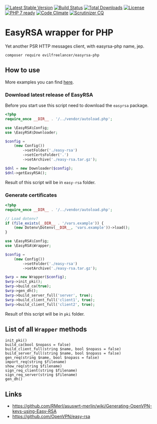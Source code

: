 [![Latest Stable Version](https://poser.pugx.org/evilfreelancer/easyrsa-php/v/stable)](https://packagist.org/packages/evilfreelancer/easyrsa-php)
[![Build Status](https://travis-ci.org/EvilFreelancer/easyrsa-php.svg?branch=master)](https://travis-ci.org/EvilFreelancer/easyrsa-php)
[![Total Downloads](https://poser.pugx.org/evilfreelancer/easyrsa-php/downloads)](https://packagist.org/packages/evilfreelancer/easyrsa-php)
[![License](https://poser.pugx.org/evilfreelancer/easyrsa-php/license)](https://packagist.org/packages/evilfreelancer/easyrsa-php)
[![PHP 7 ready](https://php7ready.timesplinter.ch/EvilFreelancer/easyrsa-php/master/badge.svg)](https://travis-ci.org/EvilFreelancer/easyrsa-php)
[![Code Climate](https://codeclimate.com/github/EvilFreelancer/easyrsa-php/badges/gpa.svg)](https://codeclimate.com/github/EvilFreelancer/easyrsa-php)
[![Scrutinizer CQ](https://scrutinizer-ci.com/g/evilfreelancer/easyrsa-php/badges/quality-score.png?b=master)](https://scrutinizer-ci.com/g/evilfreelancer/easyrsa-php/)

# EasyRSA wrapper for PHP

Yet another PSR HTTP messages client, with easyrsa-php name, jep.

    composer require evilfreelancer/easyrsa-php

## How to use

More examples you can find [here](examples).

### Download latest release of EasyRSA

Before you start use this script need to download the `easyrsa` package.

```php
<?php
require_once __DIR__ . '/../vendor/autoload.php';

use \EasyRSA\Config;
use \EasyRSA\Downloader;

$config =
    (new Config())
        ->setFolder('./easy-rsa')
        ->setCertsFolder('.')
        ->setArchive('./easy-rsa.tar.gz');

$dnl = new Downloader($config);
$dnl->getEasyRSA();
```

Result of this script will be in `easy-rsa` folder.

### Generate certificates

```php
<?php
require_once __DIR__ . '/../vendor/autoload.php';

// Load dotenv?
if (file_exists(__DIR__ . '/vars.example')) {
    (new Dotenv\Dotenv(__DIR__, 'vars.example'))->load();
}

use \EasyRSA\Config;
use \EasyRSA\Wrapper;

$config =
    (new Config())
        ->setFolder('./easy-rsa')
        ->setArchive('./easy-rsa.tar.gz');

$wrp = new Wrapper($config);
$wrp->init_pki();
$wrp->build_ca(true);
$wrp->gen_dh();
$wrp->build_server_full('server', true);
$wrp->build_client_full('client1', true);
$wrp->build_client_full('client2', true);
```

Result of this script will be in `pki` folder.

## List of all `Wrapper` methods

    init_pki()
    build_ca(bool $nopass = false)
    build_client_full(string $name, bool $nopass = false)
    build_server_full(string $name, bool $nopass = false)
    gen_req(string $name, bool $nopass = false)
    import_req(string $filename)
    show_req(string $filename)
    sign_req_client(string $filename)
    sign_req_server(string $filename)
    gen_dh()

## Links

* https://github.com/RMerl/asuswrt-merlin/wiki/Generating-OpenVPN-keys-using-Easy-RSA
* https://github.com/OpenVPN/easy-rsa
